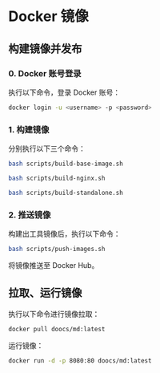 # Docker 镜像

## 构建镜像并发布

### 0. Docker 账号登录

执行以下命令，登录 Docker 账号：

```bash
docker login -u <username> -p <password>
```

### 1. 构建镜像

分别执行以下三个命令：

```bash
bash scripts/build-base-image.sh 
```

```bash
bash scripts/build-nginx.sh 
```

```bash
bash scripts/build-standalone.sh 
```

### 2. 推送镜像

构建出工具镜像后，执行以下命令：

```bash
bash scripts/push-images.sh
```

将镜像推送至 Docker Hub。

## 拉取、运行镜像

执行以下命令进行镜像拉取：

```bash
docker pull doocs/md:latest
```

运行镜像：

```bash
docker run -d -p 8080:80 doocs/md:latest
```